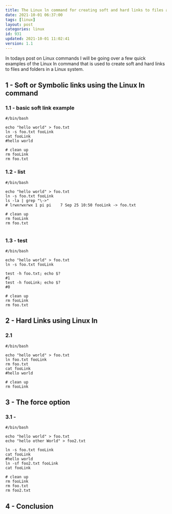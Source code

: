 ```yaml
---
title: The Linux ln command for creating soft and hard links to files and folders
date: 2021-10-01 06:37:00
tags: [linux]
layout: post
categories: linux
id: 931
updated: 2021-10-01 11:02:41
version: 1.1
---
```


In todays post on Linux commands I will be going over a few quick examples of the Linux ln command that is used to create soft and hard links to files and folders in a Linux system.

<!-- more -->

## 1 - Soft or Symbolic links using the Linux ln command

### 1.1 - basic soft link example

```
#/bin/bash
 
echo "hello world" > foo.txt
ln -s foo.txt fooLink
cat fooLink
#hello world
 
# clean up
rm fooLink
rm foo.txt
```

### 1.2 - list

```
#/bin/bash
 
echo "hello world" > foo.txt
ln -s foo.txt fooLink
ls -la | grep "\->"
# lrwxrwxrwx 1 pi pi    7 Sep 25 10:50 fooLink -> foo.txt
 
# clean up
rm fooLink
rm foo.txt
 
```

### 1.3 - test

```
#/bin/bash

echo "hello world" > foo.txt
ln -s foo.txt fooLink
 
test -h foo.txt; echo $?
#1
test -h fooLink; echo $?
#0
 
# clean up
rm fooLink
rm foo.txt
```

## 2 - Hard Links using Linux ln

### 2.1

```
#/bin/bash
 
echo "hello world" > foo.txt
ln foo.txt fooLink
rm foo.txt
cat fooLink
#hello world
 
# clean up
rm fooLink
```

## 3 - The force option

### 3.1 -

```
#/bin/bash
 
echo "hello world" > foo.txt
echo "hello other World" > foo2.txt
 
ln -s foo.txt fooLink
cat fooLink
#hello world
ln -sf foo2.txt fooLink
cat fooLink
 
# clean up
rm fooLink
rm foo.txt
rm foo2.txt
```

## 4 - Conclusion

